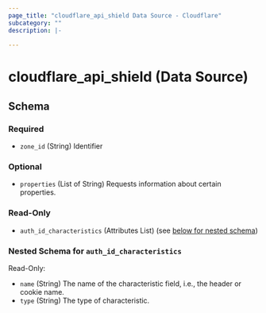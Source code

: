 ```yaml
---
page_title: "cloudflare_api_shield Data Source - Cloudflare"
subcategory: ""
description: |-
  
---
```


# cloudflare_api_shield (Data Source)




<!-- schema generated by tfplugindocs -->
## Schema

### Required

- `zone_id` (String) Identifier

### Optional

- `properties` (List of String) Requests information about certain properties.

### Read-Only

- `auth_id_characteristics` (Attributes List) (see [below for nested schema](#nestedatt--auth_id_characteristics))

<a id="nestedatt--auth_id_characteristics"></a>
### Nested Schema for `auth_id_characteristics`

Read-Only:

- `name` (String) The name of the characteristic field, i.e., the header or cookie name.
- `type` (String) The type of characteristic.


